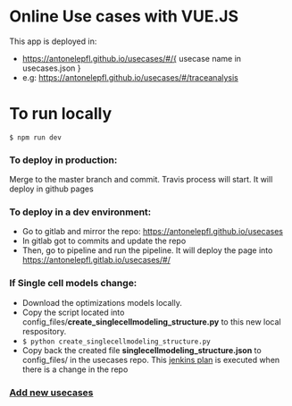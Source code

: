 # Online Use cases with VUE.JS
This app is deployed in:
* https://antonelepfl.github.io/usecases/#/{ usecase name in usecases.json }
* e.g: https://antonelepfl.github.io/usecases/#/traceanalysis

# To run locally
``` $ npm run dev ```

### To deploy in production: 
Merge to the master branch and commit. Travis process will start.
It will deploy in github pages

### To deploy in a dev environment:
* Go to gitlab and mirror the repo: https://antonelepfl.github.io/usecases
* In gitlab got to commits and update the repo
* Then, go to pipeline and run the pipeline. It will deploy the page into https://antonelepfl.gitlab.io/usecases/#/<usecase name in usecases.json>

### If Single cell models change:
* Download the optimizations models locally.
* Copy the script located into config_files/**create_singlecellmodeling_structure.py** to this new local respository.
* ``` $ python create_singlecellmodeling_structure.py ```
* Copy back the created file **singlecellmodeling_structure.json** to config_files/ in the usecases repo.
This [jenkins plan](https://bbpcode.epfl.ch/ci/job/platform.lbologna_update_data/) is executed when there is a change in the repo 

### [Add new usecases](https://github.com/antonelepfl/usecases/blob/master/add_new_usecase.md)